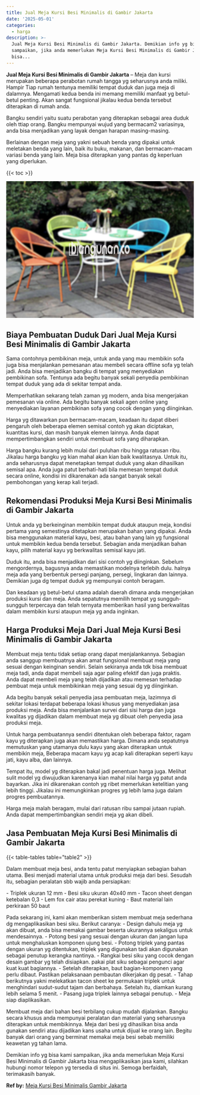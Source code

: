 ```yaml
---
title: Jual Meja Kursi Besi Minimalis di Gambir Jakarta
date: '2025-05-01'
categories:
  - harga
description: >-
  Jual Meja Kursi Besi Minimalis di Gambir Jakarta. Demikian info yg bisa kami
  sampaikan, jika anda memerlukan Meja Kursi Besi Minimalis di Gambir Jakarta
  bisa...
---
```


**Jual Meja Kursi Besi Minimalis di Gambir Jakarta** – Meja dan kursi merupakan beberapa perabotan rumah tangga yg seharusnya anda miliki. Hampir Tiap rumah tentunya memiliki tempat duduk dan juga meja di dalamnya. Mengamati kedua benda ini memang memiliki manfaat yg betul-betul penting. Akan sangat fungsional jikalau kedua benda tersebut diterapkan di rumah anda.

Bangku sendiri yaitu suatu perabotan yang diterapkan sebagai area duduk oleh ttiap orang. Bangku mempunyai wujud yang bermacam2 variasinya, anda bisa menjadikan yang layak dengan harapan masing-masing.

Berlainan dengan meja yang yakni sebuah benda yang dipakai untuk meletakan benda yang lain, baik itu buku, makanan, dan bermacam-macam variasi benda yang lain. Meja bisa diterapkan yang pantas dg keperluan yang diperlukan.

{{< toc >}}

![Jual Meja Kursi Besi Minimalis di Gambir Jakarta](/images/jual-meja-besi-murah33.png)

## Biaya Pembuatan Duduk Dari Jual Meja Kursi Besi Minimalis di Gambir Jakarta

Sama contohnya pembikinan meja, untuk anda yang mau membikin sofa juga bisa menjalankan pemesanan atau membeli secara offline sofa yg telah jadi. Anda bisa menjadikan bangku di tempat yang menyediakan pembikinan sofa. Tentunya ada begitu banyak sekali penyedia pembikinan tempat duduk yang ada di sekitar tempat anda.

Memperhatikan sekarang telah zaman yg modern, anda bisa mengerjakan pemesanan via online. Ada begitu banyak sekali agen online yang menyediakan layanan pembikinan sofa yang cocok dengan yang diinginkan.

Harga yg ditawarkan pun bermacam-macam, keadaan itu dapat diberi pengaruh oleh beberapa elemen semisal contoh yg akan diciptakan, kuantitas kursi, dan masih banyak elemen lainnya. Anda dapat mempertimbangkan sendiri untuk membuat sofa yang diharapkan.

Harga bangku kurang lebih mulai dari puluhan ribu hingga ratusan ribu. Jikalau harga bangku yg kian mahal akan kian baik kwalitasnya. Untuk itu, anda seharusnya dapat menetapkan tempat duduk yang akan dihasilkan semisal apa. Anda juga patut berhati-hati bila memesan tempat duduk secara online, kondisi ini dikarenakan ada sangat banyak sekali pembohongan yang kerap kali terjadi.

## Rekomendasi Produksi Meja Kursi Besi Minimalis di Gambir Jakarta

Untuk anda yg berkeinginan membikin tempat duduk ataupun meja, kondisi pertama yang semestinya ditetapkan merupakan bahan yang dipakai. Anda bisa menggunakan material kayu, besi, atau bahan yang lain yg fungsional untuk membikin kedua benda tersebut. Sebagian anda menjadikan bahan kayu, pilih material kayu yg berkwalitas semisal kayu jati.

Duduk itu, anda bisa menjadikan dari sisi contoh yg diinginkan. Sebelum mengordernya, bagusnya anda memastikan modelnya terlebih dulu. halnya meja ada yang berbentuk persegi panjang, persegi, lingkaran dan lainnya. Demikian juga dg tempat duduk yg mempunyai contoh beragam.

Dan keadaan yg betul-betul utama adalah daerah dimana anda mengerjakan produksi kursi dan meja. Anda sepatutnya memilih tempat yg sungguh-sungguh terpercaya dan telah ternyata memberikan hasil yang berkwalitas dalam membikin kursi ataupun meja yg anda inginkan.

## Harga Produksi Meja Dari Jual Meja Kursi Besi Minimalis di Gambir Jakarta

Membuat meja tentu tidak setiap orang dapat menjalankannya. Sebagian anda sanggup membuatnya akan amat fungsional membuat meja yang sesuai dengan keinginan sendiri. Selain sekiranya anda tdk bisa membuat meja tadi, anda dapat membeli saja agar paling efektif dan juga praktis. Anda dapat membeli meja yang telah dijadikan atau memesan terhadap pembuat meja untuk membikinkan meja yang sesuai dg yg diinginkan.

Ada begitu banyak sekali penyedia jasa pembuatan meja, lazimnya di sekitar lokasi terdapat beberapa lokasi khusus yang menyediakan jasa produksi meja. Anda bisa menjalankan survei dari sisi harga dan juga kwalitas yg dijadikan dalam membuat meja yg dibuat oleh penyedia jasa produksi meja.

Untuk harga pembuatannya sendiri ditentukan oleh beberapa faktor, ragam kayu yg diterapkan juga akan memastikan harga. Dimana anda sepatutnya memutuskan yang utamanya dulu kayu yang akan diterapkan untuk membikin meja, Beberapa macam kayu yg acap kali diterapkan seperti kayu jati, kayu alba, dan lainnya.

Tempat itu, model yg diterapkan bakal jadi penentuan harga juga. Melihat sulit model yg diwujudkan karenanya kian mahal nilai harga yg patut anda bayarkan. Jika ini dikarenakan contoh yg ribet memerlukan ketelitian yang lebih tinggi. Jikalau ini memungkinkan progres yg lebih lama juga dalam progres pembuatannya.

Harga meja malah beragam, mulai dari ratusan ribu sampai jutaan rupiah. Anda dapat mempertimbangkan sendiri meja yg akan dibeli.

## Jasa Pembuatan Meja Kursi Besi Minimalis di Gambir Jakarta

{{< table-tables table="table2" >}}

Dalam membuat meja besi, anda tentu patut menyiapkan sebagian bahan utama. Besi menjadi material utama untuk produksi meja dari besi. Sesudah itu, sebagian peralatan sbb wajib anda persiapkan:

\- Triplek ukuran 12 mm - Besi siku ukuran 40x40 mm - Tacon sheet dengan ketebalan 0,3 - Lem fox cair atau perekat kuning - Baut material lain perkiraan 50 baut

Pada sekarang ini, kami akan memberikan sistem membuat meja sederhana dg mengaplikasikan besi siku. Berikut caranya: - Design dahulu meja yg akan dibuat, anda bisa memakai gambar beserta ukurannya sekaligus untuk mendesainnya. - Potong besi yang sesuai dengan ukuran dan jangan lupa untuk menghaluskan komponen ujung besi. - Potong triplek yang pantas dengan ukuran yg ditentukan, triplek yang digunakan tadi akan digunakan sebagai penutup kerangka nantinya. - Rangkai besi siku yang cocok dengan desain gambar yg telah disiapkan. pakai plat siku sebagai pengunci agar kuat kuat bagiannya. - Setelah diterapkan, baut bagian-komponen yang perlu dibaut. Pastikan pelaksanaan pembautan dikerjakan dg pesat. - Tahap berikutnya yakni melekatkan tacon sheet ke permukaan triplek untuk menghindari sudut-sudut tajam dan berbahaya. Setelah itu, diamkan kurang lebih selama 5 menit. - Pasang juga triplek lainnya sebagai penutup. - Meja siap diaplikasikan.

Membuat meja dari bahan besi terbilang cukup mudah dijalankan. Bangku secara khusus anda mempunyai peralatan dan material yang seharusnya diterapkan untuk membikinnya. Meja dari besi yg dihasilkan bisa anda gunakan sendiri atau dijadikan kans usaha untuk dijual ke orang lain. Begitu banyak dari orang yang berminat memakai meja besi sebab memiliki keawetan yg tahan lama.

Demikian info yg bisa kami sampaikan, jika anda memerlukan Meja Kursi Besi Minimalis di Gambir Jakarta bisa mengaplikasikan jasa kami, silahkan hubungi nomor telepon yg tersedia di situs ini. Semoga berfaidah, terimakasih banyak.

**Ref by:** [Meja Kursi Besi Minimalis Gambir Jakarta](https://id.wikipedia.org/wiki/Meja)
